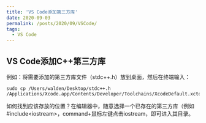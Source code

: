 ```yaml
---
title: 'VS Code添加第三方库'
date: 2020-09-03
permalink: /posts/2020/09/VSCode/
tags:
  - VS Code
---
```


## VS Code添加C++第三方库


例如：将需要添加的第三方库文件（stdc++.h）放到桌面，然后在终端输入：

```shell
sudo cp /Users/walden/Desktop/stdc++.h /Applications/Xcode.app/Contents/Developer/Toolchains/XcodeDefault.xctoolchain/usr/include/c++/v1/stdc++.h
```

如何找到应该存放的位置？在编辑器中，随意选择一个已存在的第三方库（例如#include\<iostream\>，command+鼠标左键点击iostream，即可进入其目录。